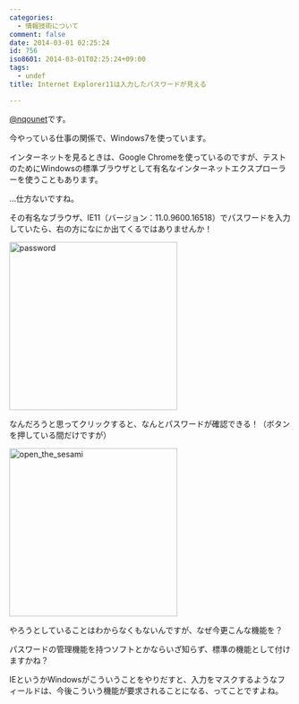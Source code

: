 ```yaml
---
categories:
  - 情報技術について
comment: false
date: 2014-03-01 02:25:24
id: 756
iso8601: 2014-03-01T02:25:24+09:00
tags:
  - undef
title: Internet Explorer11は入力したパスワードが見える

---
```


<p><a href="https://twitter.com/nqounet">@nqounet</a>です。</p>

<p>今やっている仕事の関係で、Windows7を使っています。</p>

<p>インターネットを見るときは、Google Chromeを使っているのですが、テストのためにWindowsの標準ブラウザとして有名なインターネットエクスプローラーを使うこともあります。</p>

<p>…仕方ないですね。</p>



<p>その有名なブラウザ、IE11（バージョン：11.0.9600.16518）でパスワードを入力していたら、右の方になにか出てくるではありませんか！</p>

<p><a href="https://www.nqou.net/wp-content/uploads/2014/03/password.png"><img src="https://www.nqou.net/wp-content/uploads/2014/03/password-300x300.png" alt="password" width="300" height="300" class="alignnone size-medium wp-image-759" /></a></p>

<p>なんだろうと思ってクリックすると、なんとパスワードが確認できる！（ボタンを押している間だけですが）</p>

<p><a href="https://www.nqou.net/wp-content/uploads/2014/03/open_the_sesami.png"><img src="https://www.nqou.net/wp-content/uploads/2014/03/open_the_sesami-300x300.png" alt="open_the_sesami" width="300" height="300" class="alignnone size-medium wp-image-758" /></a></p>

<p>やろうとしていることはわからなくもないんですが、なぜ今更こんな機能を？</p>

<p>パスワードの管理機能を持つソフトとかならいざ知らず、標準の機能として付けますかね？</p>

<p>IEというかWindowsがこういうことをやりだすと、入力をマスクするようなフィールドは、今後こういう機能が要求されることになる、ってことですよね。</p>
    	
